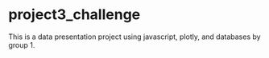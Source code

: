 # project3_challenge

This is a data presentation project using javascript, plotly, and databases by group 1.
